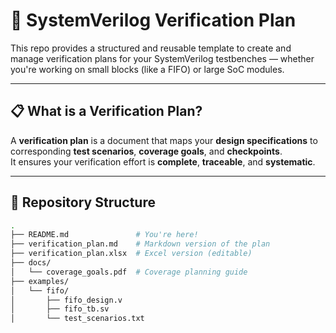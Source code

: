 # 🧪 SystemVerilog Verification Plan 

 
This repo provides a structured and reusable template to create and manage verification plans for your SystemVerilog testbenches — whether you're working on small blocks (like a FIFO) or large SoC modules.

---

## 📋 What is a Verification Plan?

A **verification plan** is a document that maps your **design specifications** to corresponding **test scenarios**, **coverage goals**, and **checkpoints**.  
It ensures your verification effort is **complete**, **traceable**, and **systematic**.

---

## 📁 Repository Structure

```bash
.
├── README.md               # You're here!
├── verification_plan.md    # Markdown version of the plan
├── verification_plan.xlsx  # Excel version (editable)
├── docs/
│   └── coverage_goals.pdf  # Coverage planning guide
├── examples/
│   └── fifo/
│       ├── fifo_design.v
│       ├── fifo_tb.sv
│       └── test_scenarios.txt

